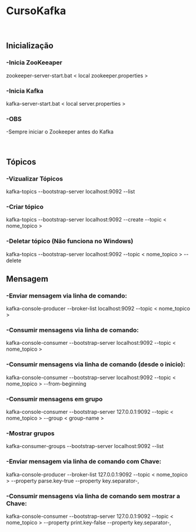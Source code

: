 # CursoKafka
<br>

## Inicialização

### -Inicia ZooKeeaper

zookeeper-server-start.bat < local zookeeper.properties >
  
### -Inicia Kafka

kafka-server-start.bat < local server.properties >
  
### -OBS

-Sempre iniciar o Zookeeper antes do Kafka

<br>

## Tópicos

### -Vizualizar Tópicos

kafka-topics --bootstrap-server localhost:9092 --list

### -Criar tópico

kafka-topics --bootstrap-server localhost:9092 --create --topic < nome_topico >

### -Deletar tópico (Não funciona no Windows) 
kafka-topics --bootstrap-server localhost:9092 --topic < nome_topico > --delete

## Mensagem 

### -Enviar mensagem via linha de comando:
kafka-console-producer --broker-list localhost:9092 --topic < nome_topico >

### -Consumir mensagens via linha de comando:
kafka-console-consumer --bootstrap-server localhost:9092 --topic < nome_topico >

### -Consumir mensagens via linha de comando (desde o inicio):
kafka-console-consumer --bootstrap-server localhost:9092 --topic < nome_topico > --from-beginning

### -Consumir mensagens em grupo
kafka-console-consumer --bootstrap-server 127.0.0.1:9092 --topic < nome_topico > --group < group-name >

### -Mostrar grupos
kafka-consumer-groups --bootstrap-server localhost:9092 --list

### -Enviar mensagem via linha de comando com Chave:
kafka-console-producer --broker-list 127.0.0.1:9092 --topic < nome_topico > --property parse.key-true --property key.separator-,

### -Consumir mensagens via linha de comando sem mostrar a Chave:
kafka-console-consumer --bootstrap-server 127.0.0.1:9092 --topic < nome_topico > --property print.key-false --property key.separator-,

